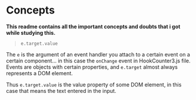 <h1>Concepts</h1>

**This readme contains all the important concepts and doubts that i got while studying this.**

>```e.target.value```


The ```e``` is the argument of an event handler you attach to a certain event on a certain component... in this case the ```onChange``` event in HookCounter3.js file. Events are objects with certain properties, and ```e.target``` almost always represents a DOM element.

Thus ```e.target.value``` is the value property of some DOM element, in this case that means the text entered in the input.
